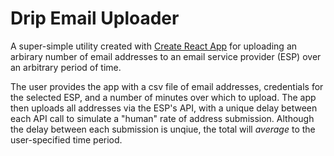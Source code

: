 Drip Email Uploader
===

A super-simple utility created with [Create React App](https://github.com/facebookincubator/create-react-app) for uploading an arbirary number of email addresses to an email service provider (ESP) over an arbitrary period of time.

The user provides the app with a csv file of email addresses, credentials for the selected ESP, and a number of minutes over which to upload. The app then uploads all addresses via the ESP's API, with a unique delay between each API call to simulate a "human" rate of address submission. Although the delay between each submission is unqiue, the total will _average_ to the user-specified time period.